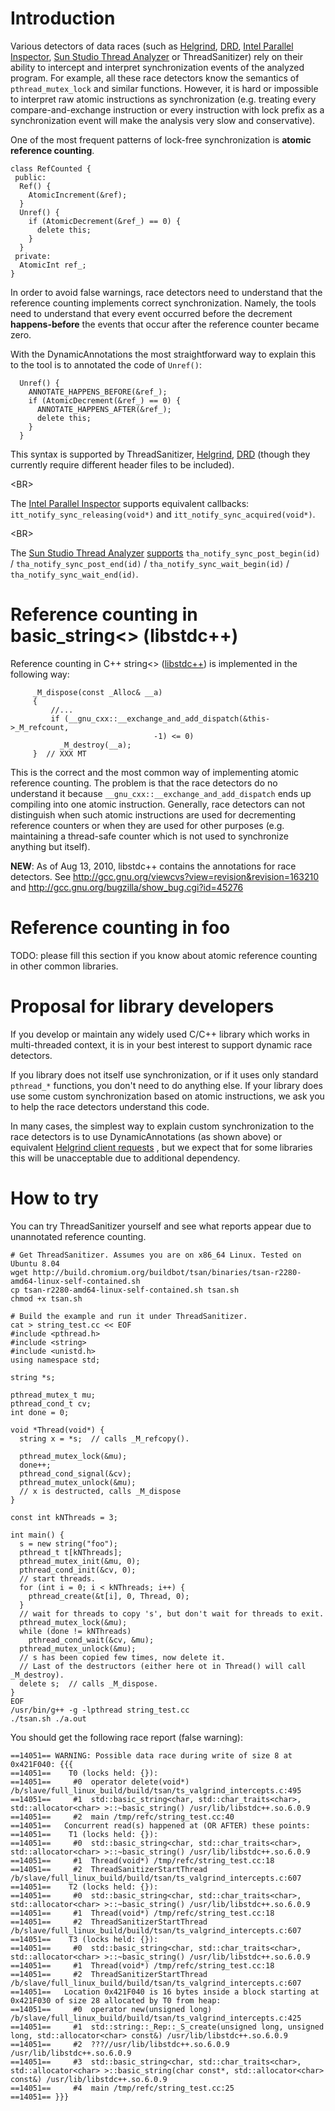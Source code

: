 

# Introduction #

Various detectors of data races (such as  [Helgrind](http://valgrind.org/docs/manual/hg-manual.html), [DRD](http://valgrind.org/docs/manual/drd-manual.html), [Intel Parallel Inspector](http://software.intel.com/en-us/intel-parallel-inspector/),
[Sun Studio Thread Analyzer](http://developers.sun.com/sunstudio/downloads/ssx/tha/tha_getting_started.html) or ThreadSanitizer) rely on their ability to intercept and interpret synchronization events of the analyzed program. For example, all these race detectors know the semantics of `pthread_mutex_lock` and similar functions. However, it is hard or impossible to interpret raw atomic instructions as synchronization (e.g. treating every compare-and-exchange instruction or every instruction with lock prefix as a synchronization event will make the analysis very slow and conservative).

One of the most frequent patterns of lock-free synchronization is **atomic reference counting**.
```
class RefCounted {
 public:
  Ref() {
    AtomicIncrement(&ref);
  }
  Unref() {
    if (AtomicDecrement(&ref_) == 0) {
      delete this;
    }
  }
 private:
  AtomicInt ref_;
}
```

In order to avoid false warnings, race detectors need to understand that the reference counting implements correct synchronization.
Namely, the tools need to understand that every event occurred before the decrement **happens-before** the events that occur after the reference counter became zero.

With the DynamicAnnotations the most straightforward way to explain this to the tool
is to annotated the code of `Unref()`:
```
  Unref() {
    ANNOTATE_HAPPENS_BEFORE(&ref_);
    if (AtomicDecrement(&ref_) == 0) {
      ANNOTATE_HAPPENS_AFTER(&ref_);
      delete this;
    }
  }
```

This syntax is supported by ThreadSanitizer, [Helgrind](http://valgrind.org/docs/manual/hg-manual.html), [DRD](http://valgrind.org/docs/manual/drd-manual.html) (though they currently require different header files to be included). 

&lt;BR&gt;


The [Intel Parallel Inspector](http://software.intel.com/en-us/intel-parallel-inspector/) supports equivalent callbacks:  `itt_notify_sync_releasing(void*)` and  `itt_notify_sync_acquired(void*)`. 

&lt;BR&gt;


The [Sun Studio Thread Analyzer](http://developers.sun.com/sunstudio/downloads/ssx/tha/tha_getting_started.html) [supports](http://developers.sun.com/sunstudio/downloads/ssx/tha/tha_using.html)
`tha_notify_sync_post_begin(id)` / `tha_notify_sync_post_end(id)`	/ `tha_notify_sync_wait_begin(id)`	 / `tha_notify_sync_wait_end(id)`.


# Reference counting in basic\_string<> (libstdc++) #
Reference counting in C++ string<> ([libstdc++](http://gcc.gnu.org/onlinedocs/libstdc++/libstdc++-html-USERS-4.4/a01068.html#l00224)) is implemented in the following way:
```
     _M_dispose(const _Alloc& __a)
     {
         //...
         if (__gnu_cxx::__exchange_and_add_dispatch(&this->_M_refcount,
                                -1) <= 0)
           _M_destroy(__a);
     }  // XXX MT
```

This is the correct and the most common way of implementing atomic reference counting.
The problem is that the race detectors do no understand it because `__gnu_cxx::__exchange_and_add_dispatch` ends up compiling into one atomic instruction.
Generally, race detectors can not distinguish when such atomic instructions are used for decrementing reference counters or when they are used for other purposes (e.g. maintaining a thread-safe counter which is not used to synchronize anything but itself).

**NEW**: As of Aug 13, 2010, libstdc++ contains the annotations for race detectors.
See http://gcc.gnu.org/viewcvs?view=revision&revision=163210 and http://gcc.gnu.org/bugzilla/show_bug.cgi?id=45276

# Reference counting in foo #
TODO: please fill this section if you know about atomic reference counting in other common libraries.

# Proposal for library developers #
If you develop or maintain any widely used C/C++ library which works in multi-threaded context, it is in your best interest to support dynamic race detectors.

If you library does not itself use synchronization, or if it uses only standard `pthread_*` functions, you don't need to do anything else.
If your library does use some custom synchronization based on atomic instructions, we ask you to help the race detectors understand this code.

In many cases, the simplest way to explain custom synchronization to the race detectors is to use DynamicAnnotations (as shown above) or equivalent [Helgrind client requests](http://valgrind.org/docs/manual/hg-manual.html#hg-manual.client-requests) , but we expect that for some libraries this will be unacceptable due to additional dependency.


# How to try #
You can try ThreadSanitizer yourself and see what reports appear due to unannotated reference counting.

```
# Get ThreadSanitizer. Assumes you are on x86_64 Linux. Tested on Ubuntu 8.04
wget http://build.chromium.org/buildbot/tsan/binaries/tsan-r2280-amd64-linux-self-contained.sh
cp tsan-r2280-amd64-linux-self-contained.sh tsan.sh 
chmod +x tsan.sh 
```

```
# Build the example and run it under ThreadSanitizer.
cat > string_test.cc << EOF
#include <pthread.h>
#include <string>
#include <unistd.h>
using namespace std;

string *s;

pthread_mutex_t mu;
pthread_cond_t cv;
int done = 0;

void *Thread(void*) {
  string x = *s;  // calls _M_refcopy().

  pthread_mutex_lock(&mu);
  done++;
  pthread_cond_signal(&cv);
  pthread_mutex_unlock(&mu);
  // x is destructed, calls _M_dispose
}

const int kNThreads = 3;

int main() {
  s = new string("foo");
  pthread_t t[kNThreads];
  pthread_mutex_init(&mu, 0);
  pthread_cond_init(&cv, 0);
  // start threads.
  for (int i = 0; i < kNThreads; i++) {
    pthread_create(&t[i], 0, Thread, 0);
  }
  // wait for threads to copy 's', but don't wait for threads to exit.
  pthread_mutex_lock(&mu);
  while (done != kNThreads)
    pthread_cond_wait(&cv, &mu);
  pthread_mutex_unlock(&mu);
  // s has been copied few times, now delete it.
  // Last of the destructors (either here ot in Thread() will call _M_destroy).
  delete s;  // calls _M_dispose.
}
EOF
/usr/bin/g++ -g -lpthread string_test.cc
./tsan.sh ./a.out 

```

You should get the following race report (false warning):
```
==14051== WARNING: Possible data race during write of size 8 at 0x421F040: {{{
==14051==    T0 (locks held: {}):
==14051==     #0  operator delete(void*) /b/slave/full_linux_build/build/tsan/ts_valgrind_intercepts.c:495
==14051==     #1  std::basic_string<char, std::char_traits<char>, std::allocator<char> >::~basic_string() /usr/lib/libstdc++.so.6.0.9
==14051==     #2  main /tmp/refc/string_test.cc:40
==14051==   Concurrent read(s) happened at (OR AFTER) these points:
==14051==    T1 (locks held: {}):
==14051==     #0  std::basic_string<char, std::char_traits<char>, std::allocator<char> >::~basic_string() /usr/lib/libstdc++.so.6.0.9
==14051==     #1  Thread(void*) /tmp/refc/string_test.cc:18
==14051==     #2  ThreadSanitizerStartThread /b/slave/full_linux_build/build/tsan/ts_valgrind_intercepts.c:607
==14051==    T2 (locks held: {}):
==14051==     #0  std::basic_string<char, std::char_traits<char>, std::allocator<char> >::~basic_string() /usr/lib/libstdc++.so.6.0.9
==14051==     #1  Thread(void*) /tmp/refc/string_test.cc:18
==14051==     #2  ThreadSanitizerStartThread /b/slave/full_linux_build/build/tsan/ts_valgrind_intercepts.c:607
==14051==    T3 (locks held: {}):
==14051==     #0  std::basic_string<char, std::char_traits<char>, std::allocator<char> >::~basic_string() /usr/lib/libstdc++.so.6.0.9
==14051==     #1  Thread(void*) /tmp/refc/string_test.cc:18
==14051==     #2  ThreadSanitizerStartThread /b/slave/full_linux_build/build/tsan/ts_valgrind_intercepts.c:607
==14051==   Location 0x421F040 is 16 bytes inside a block starting at 0x421F030 of size 28 allocated by T0 from heap:
==14051==     #0  operator new(unsigned long) /b/slave/full_linux_build/build/tsan/ts_valgrind_intercepts.c:425
==14051==     #1  std::string::_Rep::_S_create(unsigned long, unsigned long, std::allocator<char> const&) /usr/lib/libstdc++.so.6.0.9
==14051==     #2  ???//usr/lib/libstdc++.so.6.0.9 /usr/lib/libstdc++.so.6.0.9
==14051==     #3  std::basic_string<char, std::char_traits<char>, std::allocator<char> >::basic_string(char const*, std::allocator<char> const&) /usr/lib/libstdc++.so.6.0.9
==14051==     #4  main /tmp/refc/string_test.cc:25
==14051== }}}
```